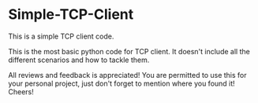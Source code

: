 # Simple-TCP-Client
This is a simple TCP client code. 

This is the most basic python code for TCP client. It doesn't include all the different scenarios and how to tackle them.

All reviews and feedback is appreciated! You are permitted to use this for your personal project, just don't forget to mention where you found it! Cheers!
